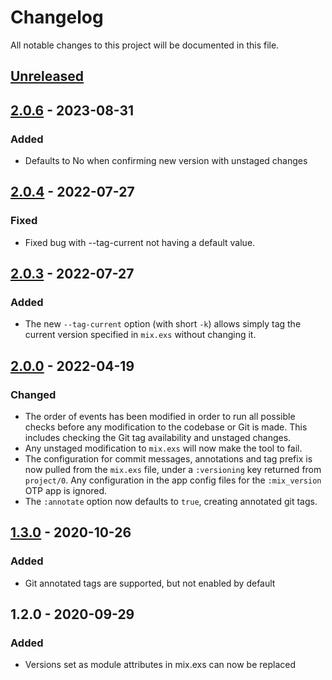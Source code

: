 <!-- markdownlint-disable -->

# Changelog
All notable changes to this project will be documented in this file.

## [Unreleased]

## [2.0.6] - 2023-08-31
### Added
- Defaults to No when confirming new version with unstaged changes

## [2.0.4] - 2022-07-27
### Fixed
- Fixed bug with --tag-current not having a default value.

## [2.0.3] - 2022-07-27
### Added
- The new `--tag-current` option (with short `-k`) allows simply tag the current
  version specified in `mix.exs` without changing it.

## [2.0.0] - 2022-04-19
### Changed
- The order of events has been modified in order to run all possible checks before any modification to the codebase or Git is made. This includes checking the Git tag availability and unstaged changes.
- Any unstaged modification to `mix.exs` will now make the tool to fail.
- The configuration for commit messages, annotations and tag prefix is now pulled from the `mix.exs` file, under a `:versioning` key returned from `project/0`. Any configuration in the app config files for the `:mix_version` OTP app is ignored.
- The `:annotate` option now defaults to `true`, creating annotated git tags.

## [1.3.0] - 2020-10-26
### Added
- Git annotated tags are supported, but not enabled by default

## 1.2.0 - 2020-09-29
### Added
- Versions set as module attributes in mix.exs can now be replaced

[Unreleased]: https://github.com/lud/mix_version/compare/v2.0.5...HEAD
[2.0.6]: https://github.com/lud/mix_version/compare/v2.0.4...v2.0.6
[2.0.4]: https://github.com/lud/mix_version/compare/v2.0.3...v2.0.4
[2.0.3]: https://github.com/lud/mix_version/compare/v2.0.0...v2.0.3
[2.0.0]: https://github.com/lud/mix_version/compare/v1.3.0...v2.0.0
[1.3.0]: https://github.com/lud/mix_version/compare/v1.2.0...v1.3.0
